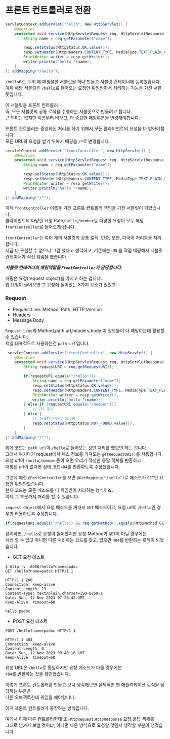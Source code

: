 # 프론트 컨트롤러로 전환
```java
servletContext.addServlet("hello", new HttpServlet() {
    @Override
    protected void service(HttpServletRequest req, HttpServletResponse resp) throws ServletException, IOException {
        String name = req.getParameter("name");

        resp.setStatus(HttpStatus.OK.value());
        resp.setHeader(HttpHeaders.CONTENT_TYPE, MediaType.TEXT_PLAIN_VALUE);
        PrintWriter writer = resp.getWriter();
        writer.println("hello "+name);
    }
}).addMapping("/hello");
```  
`/hello`라는 URL에 매핑을한 서블릿을 하나 만들고 서블릿 컨테이너에 등록했습니다.  
이제 해당 서블릿은 `/hello`로 들어오는 요청만 위임받아서 처리하는 기능을 가진 서블릿입니다.  
  
이 서블릿을 프론트 컨트롤러  
즉, 모든 서블릿의 공통 로직을 수행하는 서블릿으로 만들려고 합니다.  
큰 의미는 없지만 이름부터 바꾸고, 더 중요한 매핑부분을 변경해야합니다.  

프론트 컨트롤러는 중앙화된 처리를 하기 위해서 모든 클라이언트의 요청을 다 받아야합니다.  
모든 URL의 요청을 받기 위해서 매핑을 `/*`로 변경합니다.
```java
servletContext.addServlet("frontController", new HttpServlet() {
    @Override
    protected void service(HttpServletRequest req, HttpServletResponse resp) throws ServletException, IOException {
        String name = req.getParameter("name");

        resp.setStatus(HttpStatus.OK.value());
        resp.setHeader(HttpHeaders.CONTENT_TYPE, MediaType.TEXT_PLAIN_VALUE);
        PrintWriter writer = resp.getWriter();
        writer.println("hello "+name);
    }
}).addMapping("/*");
```  
이제 `frontController` 이름을 가진 프론트 컨트롤러 책임을 가진 서블릿이 되었습니다.  
클라이언트의 다양한 요청 Path`/hello`,`/member`등 다양한 요청이 모두 해당 `frontController`로 들어오게 됩니다.  
  
`frontController`는 여러 개의 서블릿의 공통 로직, 인증, 보안, 다국어 처리등을 처리합니다.  
지금 다 구현할 수 없으니 그걸 했다고 생각하고, 기존에는 `URL`을 직접 매핑해서 서블릿 컨테이너가 직접 위임을 했습니다.  
  

_**서블릿 컨테이너의 매핑역할을 `FrontController`가 담당합니다.**_  

매핑은 요청(request object)을 가지고 하는 겁니다.  
웹 요청이 들어오면 그 요청에 들어있는 3가지 요소가 있었죠  
### Request
+ Request Line: Method, Path, HTTP Version
+ Headers
+ Message Body  

`Request Line`의 Method,path url,headers,body 이 정보들이 다 매핑하는데 활용할 수 있습니다.  
제일 대표적으로 사용하는건 `path url`입니다.
```java
 servletContext.addServlet("frontController", new HttpServlet() {
    @Override
    protected void service(HttpServletRequest req, HttpServletResponse resp) throws ServletException, IOException {
        String requestURI = req.getRequestURI();

        if(requestURI.equals("/hello")){
            String name = req.getParameter("name");
            resp.setStatus(HttpStatus.OK.value());
            resp.setHeader(HttpHeaders.CONTENT_TYPE, MediaType.TEXT_PLAIN_VALUE);
            PrintWriter writer = resp.getWriter();
            writer.println("hello "+name);
        } else if (requestURI.equals("/member")){
            //기타 로직                                
        } else {
            // 등록된 기능이 없다면
            resp.setStatus(HttpStatus.NOT_FOUND.value());
        }
    }
}).addMapping("/*");
```
위에 코드는 `path url`이 `/hello`로 들어오는 것만 처리를 했으면 하는 겁니다.  
그래서 여기다가 request에서 패스 정보를 가져오는 `getRequestURI()`를 사용합니다.  
요청 url이 `/hello`,`/member`등이 오면 우리가 작성한 응답 객체를 반환하고  
매핑된 url이 없다면 상태 코드`404`를 반환하도록 수정했습니다.  

그런데 예전 `@RestController`를 보면 `@GetMapping("/hello")`로 메소드가 `GET`인 요청만 위임받았습니다.  
현재 코드는 모든 메소드를 다 위임받아 처리하는 형식이죠.  
이제 그 부분까지 처리를 할 수 있습니다.  
  
`request Object`에서 요청 메소드를 꺼내서 `GET` 메소드이고, 요청 url이 `/hello`인 경우만 허용하도록 수정합니다.  
```java
if(requestURI.equals("/hello") && req.getMethod().equals(HttpMethod.GET.name()))
```  
정리하면, `/hello`로 요청이 들어왔지만 요청 Method가 `GET`이 아닐 경우에는  
처리 할 수 없고 아니면 다른 처리하는 코드를 찾고, 없으면 `404`를 반환하는 로직이 되었습니다.

+ GET 요청 테스트
```text
$ http -v :8080/hello?name=padoc
GET /hello?name=padoc HTTP/1.1

HTTP/1.1 200
Connection: keep-alive
Content-Length: 13
Content-Type: text/plain;charset=ISO-8859-1
Date: Sun, 12 Nov 2023 07:26:42 GMT
Keep-Alive: timeout=60

hello padoc
```  
+ POST 요청 테스트  
```text
POST /hello?name=padoc HTTP/1.1

HTTP/1.1 404                       
Connection: keep-alive             
Content-Length: 0                  
Date: Sun, 12 Nov 2023 09:40:16 GMT
Keep-Alive: timeout=60  
```
요청 URL은 `/hello`로 동일하지만 요청 메소드가 다를 경우에는  
`404`를 반환하는 것을 확인했습니다.  
  
이렇게 프론트 컨트롤러를 만들고 보니 생각해보면 실제적인 웹 애플리케이션 로직을 담당하는 부분은  
다른 오브젝트한테 위임을 해야합니다.  
  
이게 프론트 컨트롤러가 동작하는 방식입니다.  
  
여기서 이제 다른 컨트롤러한테 또 `HttpRequest`,`HttpResponse` 요청,응답 객체를  
그대로 넘겨서 보낼 것이냐, 아니면 다른 방식으로 요청할 것인지 생각할 부분이 생겼습니다.

